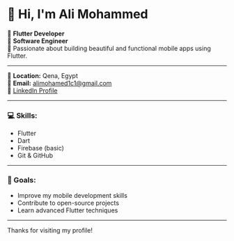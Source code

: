 # 👋 Hi, I'm Ali Mohammed

🎯 **Flutter Developer**  
💼 **Software Engineer**  
📱 Passionate about building beautiful and functional mobile apps using Flutter.

---

📍 **Location:** Qena, Egypt  
📧 **Email:** alimohamed1c1@gmail.com  
🔗 [LinkedIn Profile](https://www.linkedin.com/in/ali-mohammed-866829288)

---

### 💻 Skills:
- Flutter
- Dart
- Firebase (basic)
- Git & GitHub

---

### 🚀 Goals:
- Improve my mobile development skills
- Contribute to open-source projects
- Learn advanced Flutter techniques

---

Thanks for visiting my profile!

